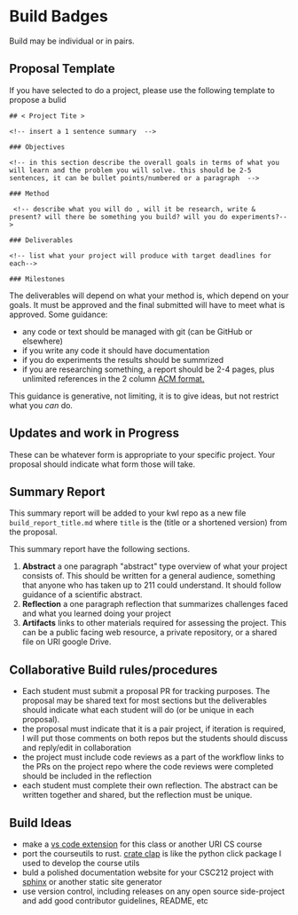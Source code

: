 # Build Badges 

Build may be individual or in pairs. 

## Proposal Template

If you have selected to do a project, please use the following template to propose a bulid

```
## < Project Tite >

<!-- insert a 1 sentence summary  -->

### Objectives

<!-- in this section describe the overall goals in terms of what you will learn and the problem you will solve. this should be 2-5 sentences, it can be bullet points/numbered or a paragraph  -->

### Method

 <!-- describe what you will do , will it be research, write & present? will there be something you build? will you do experiments?-->

### Deliverables

<!-- list what your project will produce with target deadlines for each-->  

### Milestones

```

The deliverables will depend on what your method is, which depend on your goals. It must be approved and the final submitted will have to meet what is approved.  Some guidance:
- any code or text should be managed with git (can be GitHub or elsewhere)
- if you write any code it should have documentation
- if you do experiments the results should be summrized
- if you are researching something, a report should be 2-4 pages, plus unlimited references in the 2 column [ACM format.](https://www.acm.org/publications/proceedings-template)

This guidance is generative, not limiting, it is to give ideas, but not restrict what you *can* do.


## Updates and work in Progress

These can be whatever form is appropriate to your specific project. Your proposal should indicate what form those will take.


## Summary Report


This summary report will be added to your kwl repo as a new file `build_report_title.md` where `title` is the (title or a shortened version) from the proposal.  

This summary report have the following sections.  
1. **Abstract** a one paragraph "abstract" type overview of what your project consists of.  This should be written for a general audience, something that anyone who has taken up to 211 could understand. It should follow guidance of a scientific abstract.
1. **Reflection** a one paragraph reflection that summarizes challenges faced and what you learned doing your project
1. **Artifacts** links to other materials required for assessing the project.  This can be a public facing web resource, a private repository, or a shared file on URI google Drive. 

## Collaborative Build rules/procedures

- Each student must submit a proposal PR for tracking purposes. The proposal may be shared text for most sections but the deliverables should indicate what each student will do (or be unique in each proposal). 
- the proposal must indicate that it is a pair project, if iteration is required, I will put those comments on both repos but the students should discuss and reply/edit in collaboration
- the project must include code reviews as a part of the workflow links to the PRs on the project repo where the code reviews were completed should be included in the reflection
- each student must complete their own reflection.  The abstract can be written together and shared, but the reflection must be unique. 


## Build Ideas 

 
- make a [vs code extension](https://code.visualstudio.com/api/get-started/your-first-extension) for this class or another URI CS course
- port the courseutils to rust. [crate clap](https://docs.rs/clap/latest/clap/) is like the python click package I used to develop the course utils
- buld a polished documentation website for your CSC212 project with [sphinx](https://devblogs.microsoft.com/cppblog/clear-functional-c-documentation-with-sphinx-breathe-doxygen-cmake/) or another static site generator 
- use version control, including releases on any open source side-project and add good contributor guidelines, README, etc 



<!-- 
## Project Examples
- One type of project would be to do a research project on a topic we cover in class and create a .md file with your findings that demonstrates your knowledge of the topic. The .md file would include an **Abstract**, **Body**, **Reflection** including what you did and what you learned from it, and a **Bibliography**. Potential research topics include:
    - Motherboards
    - CPUs: Their History, Evolution, and How They Work
    - GPUs: A Graphics Card That Revolutionized Machine Learning
    - The Differences Between Operating Systems: MacOS vs Windows VS Linux
    - Abstraction For Dummies: Explaining Abstract Concepts to the Layman
- Another type of project could be to create a program using the tools taught in class to maintain the program. What would be included in this would be a .md reporting your findings that demonstrates an understanding of the tools used and a link to the repository hosting the program including **documentation** written for the program.
 -->
